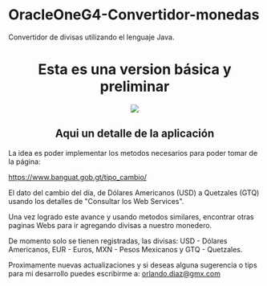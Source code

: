 # OracleOneG4-Convertidor-monedas
Convertidor de divisas utilizando el lenguaje Java.

<h1 align="center"> Esta es una version básica y preliminar </h1>

<p align= "center">
<image src="https://user-images.githubusercontent.com/120668064/223710726-19b98929-7d33-4441-993b-e865a3675ddc.JPG">

  <h2 align="center">Aqui un detalle de la aplicación </h2>
</p>

<p>
  La idea es poder implementar los metodos necesarios para poder tomar de la página:
  
  https://www.banguat.gob.gt/tipo_cambio/    
  
  El dato del cambio del día, de Dólares Americanos (USD) a Quetzales (GTQ) usando los detalles de "Consultar los Web Services".
  
  Una vez logrado este avance y usando metodos similares, encontrar otras paginas Webs para ir agregando divisas a nuestro monedero.
  
  De momento solo se tienen registradas, las divisas: USD - Dólares Americanos, EUR - Euros, MXN - Pesos Mexicanos y GTQ - Quetzales.
  
  Proximamente nuevas actualizaciones y si deseas alguna sugerencia o tips para mi desarrollo puedes escribirme a: orlando.diaz@gmx.com
  
</p>
    
